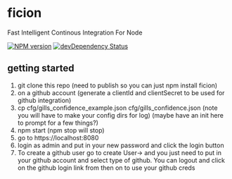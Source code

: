 ficion
======

Fast Intelligent Continous Integration For Node

[![NPM version](https://badge.fury.io/js/ficion.svg)](http://badge.fury.io/js/ficion)
[![devDependency Status](https://david-dm.org/fishin/ficion/dev-status.svg)](https://david-dm.org/fishin/ficion#info=devDependencies)

## getting started

1.  git clone this repo (need to publish so you can just npm install ficion)
2.  on a github account (generate a clientId and clientSecret to be used for github integration)
3.  cp cfg/gills_confidence_example.json cfg/gills_confidence.json (note you will have to make your config dirs for log) (maybe have an init here to prompt for a few things?)
4.  npm start (npm stop will stop)
5.  go to https://localhost:8080
6.  login as admin and put in your new password and click the login button
7.  To create a github user go to create User-> and you just need to put in your github account and select type of github.  You can logout and click on the github login link from then on to use your github creds
